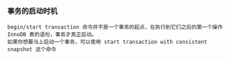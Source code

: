 ### 事务的启动时机
    begin/start transaction 命令并不是一个事务的起点，在执行到它们之后的第一个操作 InnoDB 表的语句，事务才真正启动。
    如果你想要马上启动一个事务，可以使用 start transaction with consistent snapshot 这个命令